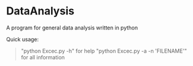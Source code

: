 DataAnalysis
============

A program for general data analysis written in python

Quick usage:
> "python Excec.py -h" for help
> "python Excec.py -a -n 'FILENAME'" for all information

